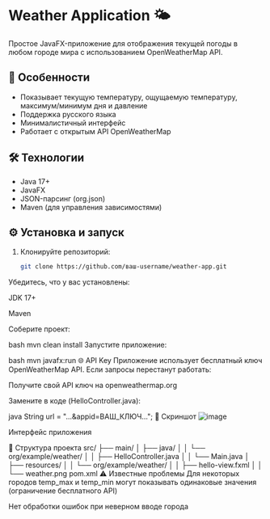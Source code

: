 # Weather Application 🌤️

Простое JavaFX-приложение для отображения текущей погоды в любом городе мира с использованием OpenWeatherMap API.

## 📌 Особенности
- Показывает текущую температуру, ощущаемую температуру, максимум/минимум дня и давление
- Поддержка русского языка
- Минималистичный интерфейс
- Работает с открытым API OpenWeatherMap

## 🛠 Технологии
- Java 17+
- JavaFX
- JSON-парсинг (org.json)
- Maven (для управления зависимостями)

## ⚙️ Установка и запуск
1. Клонируйте репозиторий:
   ```bash
   git clone https://github.com/ваш-username/weather-app.git
Убедитесь, что у вас установлены:

JDK 17+

Maven

Соберите проект:

bash
mvn clean install
Запустите приложение:

bash
mvn javafx:run
🌐 API Key
Приложение использует бесплатный ключ OpenWeatherMap API. Если запросы перестанут работать:

Получите свой API ключ на openweathermap.org

Замените в коде (HelloController.java):

java
String url = "...&appid=ВАШ_КЛЮЧ...";
📸 Скриншот
![image](https://github.com/user-attachments/assets/11c4d95d-2d10-46fb-94e1-c61b9143c1f0)

Интерфейс приложения

📂 Структура проекта
src/
├── main/
│   ├── java/
│   │   └── org/example/weather/
│   │       ├── HelloController.java
│   │       └── Main.java
│   ├── resources/
│   │   └── org/example/weather/
│   │       ├── hello-view.fxml
│   │       └── weather.png
pom.xml
⚠️ Известные проблемы
Для некоторых городов temp_max и temp_min могут показывать одинаковые значения (ограничение бесплатного API)

Нет обработки ошибок при неверном вводе города
